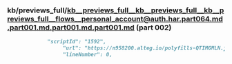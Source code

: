 ### kb/previews_full/kb__previews_full__kb__previews_full__kb__previews_full__flows__personal_account@auth.har.part064.md.part001.md.part001.md.part001.md (part 002)

```md
             "scriptId": "1592",
                  "url": "https://n958200.alteg.io/polyfills-QTIMGMLN.js",
                  "lineNumber": 0,

```

```
